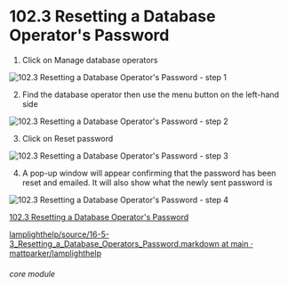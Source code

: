 # 102.3 Resetting a Database Operator&#039;s Password


1. Click on Manage database operators

![102.3 Resetting a Database Operator's Password - step 1](102.3_Resetting_a_Database_Operator's_Password_im_1.png)

2. Find the database operator then use the menu button on the left-hand side

![102.3 Resetting a Database Operator's Password - step 2](102.3_Resetting_a_Database_Operator's_Password_im_2.png)

3. Click on Reset password

![102.3 Resetting a Database Operator's Password - step 3](102.3_Resetting_a_Database_Operator's_Password_im_3.png)

4. A pop-up window will appear confirming that the password has been reset and emailed. It will also show what the newly sent password is

![102.3 Resetting a Database Operator's Password - step 4](102.3_Resetting_a_Database_Operator's_Password_im_4.png)

[102.3 Resetting a Database Operator's Password](/help/index/p/102.3)

[lamplighthelp/source/16-5-3_Resetting_a_Database_Operators_Password.markdown at main · ](https://github.com/mattparker/lamplighthelp/blob/main/source/16-5-3_Resetting_a_Database_Operators_Password.markdown)[mattparker](https://github.com/mattparker/lamplighthelp/blob/main/source/16-5-3_Resetting_a_Database_Operators_Password.markdown)[/](https://github.com/mattparker/lamplighthelp/blob/main/source/16-5-3_Resetting_a_Database_Operators_Password.markdown)[lamplighthelp](https://github.com/mattparker/lamplighthelp/blob/main/source/16-5-3_Resetting_a_Database_Operators_Password.markdown)


###### core module